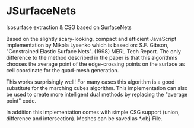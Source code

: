 # JSurfaceNets

Isosurface extraction & CSG based on SurfaceNets

Based on the slightly scary-looking, compact and efficient JavaScript implementation by Mikola Lysenko which is based on: S.F. Gibson, "Constrained Elastic Surface Nets". (1998) MERL Tech Report. The only difference to the method described in the paper is that this algorithms chooses the average point of the edge-crossing points on the surface as cell coordinate for the quad-mesh generation.

This works surprisingly well! For many cases this algorithm is a good substitute for the marching cubes algorithm. This implementation can also be used to create more intelligent dual methods by replacing the "average point" code.

In addition this implementation comes with simple CSG support (union, difference and intersection). Meshes can be saved as *.obj-File.


 



